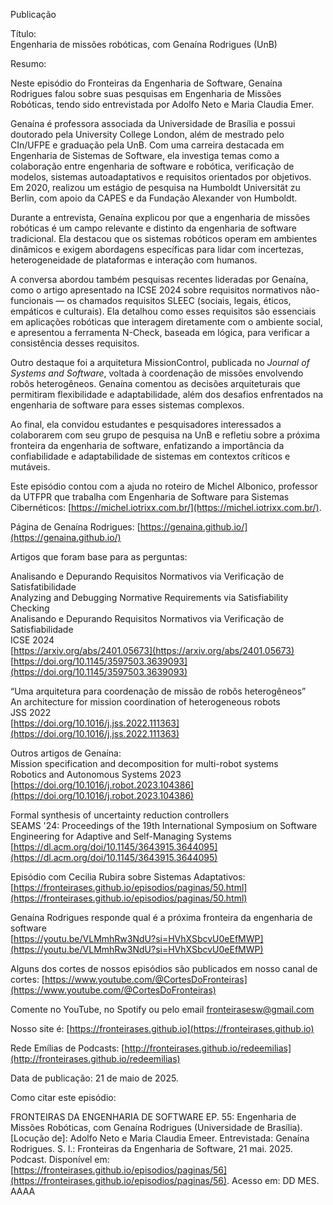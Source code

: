 Publicação

Título:  
Engenharia de missões robóticas, com Genaína Rodrigues (UnB)

Resumo:

Neste episódio do Fronteiras da Engenharia de Software, Genaína Rodrigues falou sobre suas pesquisas em Engenharia de Missões Robóticas, tendo sido entrevistada por Adolfo Neto e Maria Claudia Emer.

Genaína é professora associada da Universidade de Brasília e possui doutorado pela University College London, além de mestrado pelo CIn/UFPE e graduação pela UnB. Com uma carreira destacada em Engenharia de Sistemas de Software, ela investiga temas como a colaboração entre engenharia de software e robótica, verificação de modelos, sistemas autoadaptativos e requisitos orientados por objetivos. Em 2020, realizou um estágio de pesquisa na Humboldt Universität zu Berlin, com apoio da CAPES e da Fundação Alexander von Humboldt.

Durante a entrevista, Genaína explicou por que a engenharia de missões robóticas é um campo relevante e distinto da engenharia de software tradicional. Ela destacou que os sistemas robóticos operam em ambientes dinâmicos e exigem abordagens específicas para lidar com incertezas, heterogeneidade de plataformas e interação com humanos.

A conversa abordou também pesquisas recentes lideradas por Genaína, como o artigo apresentado na ICSE 2024 sobre requisitos normativos não-funcionais — os chamados requisitos SLEEC (sociais, legais, éticos, empáticos e culturais). Ela detalhou como esses requisitos são essenciais em aplicações robóticas que interagem diretamente com o ambiente social, e apresentou a ferramenta N-Check, baseada em lógica, para verificar a consistência desses requisitos.

Outro destaque foi a arquitetura MissionControl, publicada no *Journal of Systems and Software*, voltada à coordenação de missões envolvendo robôs heterogêneos. Genaína comentou as decisões arquiteturais que permitiram flexibilidade e adaptabilidade, além dos desafios enfrentados na engenharia de software para esses sistemas complexos.

Ao final, ela convidou estudantes e pesquisadores interessados a colaborarem com seu grupo de pesquisa na UnB e refletiu sobre a próxima fronteira da engenharia de software, enfatizando a importância da confiabilidade e adaptabilidade de sistemas em contextos críticos e mutáveis.

Este episódio contou com a ajuda no roteiro de Michel Albonico, professor da UTFPR que trabalha com Engenharia de Software para Sistemas Cibernéticos: [https://michel.iotrixx.com.br/](https://michel.iotrixx.com.br/).

Página de Genaína Rodrigues: [https://genaina.github.io/](https://genaina.github.io/) 

Artigos que foram base para as perguntas:

Analisando e Depurando Requisitos Normativos via Verificação de Satisfatibilidade  
Analyzing and Debugging Normative Requirements via Satisfiability Checking  
Analisando e Depurando Requisitos Normativos via Verificação de Satisfiabilidade  
ICSE 2024  
[https://arxiv.org/abs/2401.05673](https://arxiv.org/abs/2401.05673)   
[https://doi.org/10.1145/3597503.3639093](https://doi.org/10.1145/3597503.3639093)

“Uma arquitetura para coordenação de missão de robôs heterogêneos”  
An architecture for mission coordination of heterogeneous robots  
JSS 2022  
[https://doi.org/10.1016/j.jss.2022.111363](https://doi.org/10.1016/j.jss.2022.111363) 

Outros artigos de Genaína:  
Mission specification and decomposition for multi-robot systems  
Robotics and Autonomous Systems 2023  
[https://doi.org/10.1016/j.robot.2023.104386](https://doi.org/10.1016/j.robot.2023.104386) 

Formal synthesis of uncertainty reduction controllers  
SEAMS '24: Proceedings of the 19th International Symposium on Software Engineering for Adaptive and Self-Managing Systems  
[https://dl.acm.org/doi/10.1145/3643915.3644095](https://dl.acm.org/doi/10.1145/3643915.3644095)

Episódio com Cecilia Rubira sobre  Sistemas Adaptativos:  
[https://fronteirases.github.io/episodios/paginas/50.html](https://fronteirases.github.io/episodios/paginas/50.html)

Genaína Rodrigues responde qual é a próxima fronteira da engenharia de software  
[https://youtu.be/VLMmhRw3NdU?si=HVhXSbcvU0eEfMWP](https://youtu.be/VLMmhRw3NdU?si=HVhXSbcvU0eEfMWP) 

Alguns dos cortes de nossos episódios são publicados em nosso canal de cortes: [⁠https://www.youtube.com/@CortesDoFronteiras⁠](https://www.youtube.com/@CortesDoFronteiras)  

Comente no YouTube, no Spotify ou pelo email ⁠⁠fronteirasesw@gmail.com⁠⁠ 

Nosso site é: ⁠⁠⁠⁠⁠[⁠https://fronteirases.github.io⁠](https://fronteirases.github.io)   ⁠

Rede Emílias de Podcasts: [⁠http://fronteirases.github.io/redeemilias⁠](http://fronteirases.github.io/redeemilias) 

Data de publicação: 21 de maio de 2025\.

Como citar este episódio:

FRONTEIRAS DA ENGENHARIA DE SOFTWARE EP. 55: Engenharia de Missões Robóticas, com Genaína Rodrigues (Universidade de Brasília). \[Locução de\]: Adolfo Neto e Maria Claudia Emeer. Entrevistada: Genaína Rodrigues. S. l.: Fronteiras da Engenharia de Software, 21 mai. 2025\. Podcast. Disponível em: [⁠⁠⁠⁠⁠https://fronteirases.github.io/episodios/paginas/56](https://fronteirases.github.io/episodios/paginas/56). ⁠Acesso em: DD MES. AAAA
